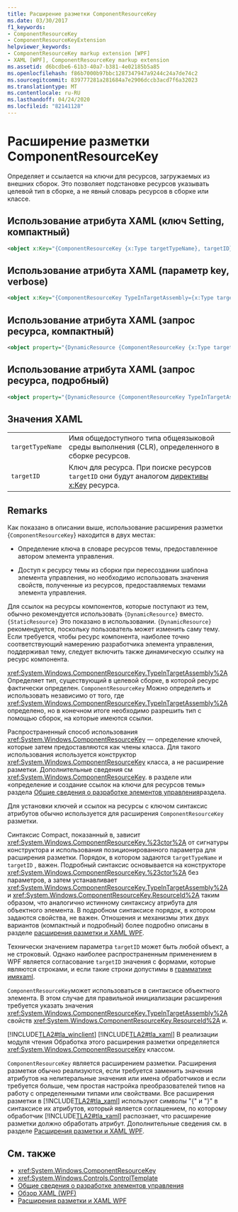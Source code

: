 ```yaml
---
title: Расширение разметки ComponentResourceKey
ms.date: 03/30/2017
f1_keywords:
- ComponentResourceKey
- ComponentResourceKeyExtension
helpviewer_keywords:
- ComponentResourceKey markup extension [WPF]
- XAML [WPF], ComponentResourceKey markup extension
ms.assetid: d6bcdbe6-61b3-40a7-b381-4e02185b5a85
ms.openlocfilehash: f86b7000b97bbc1287347947a9244c24a7de74c2
ms.sourcegitcommit: 839777281a281684a7e2906dccb3acd7f6a32023
ms.translationtype: MT
ms.contentlocale: ru-RU
ms.lasthandoff: 04/24/2020
ms.locfileid: "82141128"
---
```

# <a name="componentresourcekey-markup-extension"></a>Расширение разметки ComponentResourceKey
Определяет и ссылается на ключи для ресурсов, загружаемых из внешних сборок. Это позволяет подстановке ресурсов указывать целевой тип в сборке, а не явный словарь ресурсов в сборке или классе.  
  
## <a name="xaml-attribute-usage-setting-key-compact"></a>Использование атрибута XAML (ключ Setting, компактный)  
  
```xml  
<object x:Key="{ComponentResourceKey {x:Type targetTypeName}, targetID}" ... />  
```  
  
## <a name="xaml-attribute-usage-setting-key-verbose"></a>Использование атрибута XAML (параметр key, verbose)  
  
```xml  
<object x:Key="{ComponentResourceKey TypeInTargetAssembly={x:Type targetTypeName}, ResourceID=targetID}" ... />  
```  
  
## <a name="xaml-attribute-usage-requesting-resource-compact"></a>Использование атрибута XAML (запрос ресурса, компактный)  
  
```xml  
<object property="{DynamicResource {ComponentResourceKey {x:Type targetTypeName}, targetID}}" ... />  
```  
  
## <a name="xaml-attribute-usage-requesting-resource-verbose"></a>Использование атрибута XAML (запрос ресурса, подробный)  
  
```xml  
<object property="{DynamicResource {ComponentResourceKey TypeInTargetAssembly={x:Type targetTypeName}, ResourceID=targetID}}" ... />  
```  
  
## <a name="xaml-values"></a>Значения XAML  
  
|||  
|-|-|  
|`targetTypeName`|Имя общедоступного типа общеязыковой среды выполнения (CLR), определенного в сборке ресурсов.|  
|`targetID`|Ключ для ресурса. При поиске ресурсов `targetID` они будут аналогом [директивы x:Key](../../../desktop-wpf/xaml-services/xkey-directive.md) ресурса.|  
  
## <a name="remarks"></a>Remarks  
 Как показано в описании выше, использование расширения разметки {`ComponentResourceKey`} находится в двух местах:  
  
- Определение ключа в словаре ресурсов темы, предоставленное автором элемента управления.  
  
- Доступ к ресурсу темы из сборки при пересоздании шаблона элемента управления, но необходимо использовать значения свойств, полученные из ресурсов, предоставляемых темами элемента управления.  
  
 Для ссылок на ресурсы компонентов, которые поступают из тем, обычно рекомендуется использовать `{DynamicResource}` вместо. `{StaticResource}` Это показано в использовании. `{DynamicResource}`рекомендуется, поскольку пользователь может изменить саму тему. Если требуется, чтобы ресурс компонента, наиболее точно соответствующий намерению разработчика элемента управления, поддерживал тему, следует включить также динамическую ссылку на ресурс компонента.  
  
 <xref:System.Windows.ComponentResourceKey.TypeInTargetAssembly%2A> Определяет тип, существующий в целевой сборке, в которой ресурс фактически определен. `ComponentResourceKey` Можно определить и использовать независимо от того, где <xref:System.Windows.ComponentResourceKey.TypeInTargetAssembly%2A> определено, но в конечном итоге необходимо разрешить тип с помощью сборок, на которые имеются ссылки.  
  
 Распространенный способ использования <xref:System.Windows.ComponentResourceKey> — определение ключей, которые затем предоставляются как члены класса. Для такого использования используется конструктор <xref:System.Windows.ComponentResourceKey> класса, а не расширение разметки. Дополнительные сведения см <xref:System.Windows.ComponentResourceKey>. в разделе или «определение и создание ссылок на ключи для ресурсов темы» раздела [Общие сведения о разработке элементов управления](../controls/control-authoring-overview.md)раздела.  
  
 Для установки ключей и ссылок на ресурсы с ключом синтаксис атрибутов обычно используется для расширения `ComponentResourceKey` разметки.  
  
 Синтаксис Compact, показанный в, зависит <xref:System.Windows.ComponentResourceKey.%23ctor%2A> от сигнатуры конструктора и использования позиционированного параметра для расширения разметки. Порядок, в котором задаются `targetTypeName` и `targetID` , важен. Подробный синтаксис основывается на конструкторе <xref:System.Windows.ComponentResourceKey.%23ctor%2A> без параметров, а затем устанавливает <xref:System.Windows.ComponentResourceKey.TypeInTargetAssembly%2A> и <xref:System.Windows.ComponentResourceKey.ResourceId%2A> таким образом, что аналогично истинному синтаксису атрибута для объектного элемента. В подробном синтаксисе порядок, в котором задаются свойства, не важен. Отношения и механизмы этих двух вариантов (компактный и подробный) более подробно описаны в разделе [расширения разметки и XAML WPF](markup-extensions-and-wpf-xaml.md).  
  
 Технически значением параметра `targetID` может быть любой объект, а не строковый. Однако наиболее распространенным применением в WPF является согласование `targetID` значения с формами, которые являются строками, и если такие строки допустимы в [грамматике имяxaml](../../../desktop-wpf/xaml-services/xamlname-grammar.md).  
  
 `ComponentResourceKey`может использоваться в синтаксисе объектного элемента. В этом случае для правильной инициализации расширения требуется указать значения <xref:System.Windows.ComponentResourceKey.TypeInTargetAssembly%2A> свойств <xref:System.Windows.ComponentResourceKey.ResourceId%2A> и.  
  
 [!INCLUDE[TLA2#tla_winclient](../../../../includes/tla2sharptla-winclient-md.md)] [!INCLUDE[TLA2#tla_xaml](../../../../includes/tla2sharptla-xaml-md.md)] В реализации модуля чтения Обработка этого расширения разметки определяется <xref:System.Windows.ComponentResourceKey> классом.  
  
 `ComponentResourceKey` является расширением разметки. Расширения разметки обычно реализуются, если требуется заменить значения атрибутов на нелитеральные значения или имена обработчиков и если требуется больше, чем простая настройка преобразователей типов на работу с определенными типами или свойствами. Все расширения разметки в [!INCLUDE[TLA2#tla_xaml](../../../../includes/tla2sharptla-xaml-md.md)] используют символы "{" и "}" в синтаксисе их атрибутов, который является соглашением, по которому обработчик [!INCLUDE[TLA2#tla_xaml](../../../../includes/tla2sharptla-xaml-md.md)] распознает, что расширение разметки должно обработать атрибут. Дополнительные сведения см. в разделе [Расширения разметки и XAML WPF](markup-extensions-and-wpf-xaml.md).  
  
## <a name="see-also"></a>См. также

- <xref:System.Windows.ComponentResourceKey>
- <xref:System.Windows.Controls.ControlTemplate>
- [Общие сведения о разработке элементов управления](../controls/control-authoring-overview.md)
- [Обзор XAML (WPF)](../../../desktop-wpf/fundamentals/xaml.md)
- [Расширения разметки и XAML WPF](markup-extensions-and-wpf-xaml.md)
